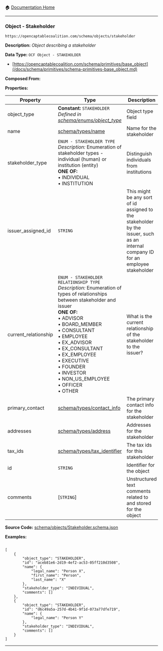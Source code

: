 :house: [Documentation Home](/README.md)

---

### Object - Stakeholder

`https://opencaptablecoalition.com/schema/objects/stakeholder`

**Description:** _Object describing a stakeholder_

**Data Type:** `OCF Object - STAKEHOLDER`

- [https://opencaptablecoalition.com/schema/primitives/base_object](/docs/schema/primitives/schema-primitives-base_object.md)

**Composed From:**

**Properties:**

| Property             | Type                                                                                                                                                                                                                                                                                                                                                                                                                                      | Description                                                                                                                        | Required   |
| -------------------- | ----------------------------------------------------------------------------------------------------------------------------------------------------------------------------------------------------------------------------------------------------------------------------------------------------------------------------------------------------------------------------------------------------------------------------------------- | ---------------------------------------------------------------------------------------------------------------------------------- | ---------- |
| object_type          | **Constant:** `STAKEHOLDER`</br>_Defined in [schema/enums/object_type](/docs/schema/enums/schema-enums-object_type.md)_                                                                                                                                                                                                                                                                                                                   | Object type field                                                                                                                  | `REQUIRED` |
| name                 | [schema/types/name](/docs/schema/types/schema-types-name.md)                                                                                                                                                                                                                                                                                                                                                                              | Name for the stakeholder                                                                                                           | `REQUIRED` |
| stakeholder_type     | `ENUM - STAKEHOLDER TYPE`</br>_Description:_ Enumeration of stakeholder types - individual (human) or institution (entity)</br>**ONE OF:**</br>&bull; INDIVIDUAL</br>&bull; INSTITUTION</br>                                                                                                                                                                                                                                              | Distinguish individuals from institutions                                                                                          | `REQUIRED` |
| issuer_assigned_id   | `STRING`                                                                                                                                                                                                                                                                                                                                                                                                                                  | This might be any sort of id assigned to the stakeholder by the issuer, such as an internal company ID for an employee stakeholder | -          |
| current_relationship | `ENUM - STAKEHOLDER RELATIONSHIP TYPE`</br>_Description:_ Enumeration of types of relationships between stakeholder and issuer</br>**ONE OF:**</br>&bull; ADVISOR</br>&bull; BOARD_MEMBER</br>&bull; CONSULTANT</br>&bull; EMPLOYEE</br>&bull; EX_ADVISOR</br>&bull; EX_CONSULTANT</br>&bull; EX_EMPLOYEE</br>&bull; EXECUTIVE</br>&bull; FOUNDER</br>&bull; INVESTOR</br>&bull; NON_US_EMPLOYEE</br>&bull; OFFICER</br>&bull; OTHER</br> | What is the current relationship of the stakeholder to the issuer?                                                                 | -          |
| primary_contact      | [schema/types/contact_info](/docs/schema/types/schema-types-contact_info.md)                                                                                                                                                                                                                                                                                                                                                              | The primary contact info for the stakeholder                                                                                       | -          |
| addresses            | [schema/types/address](/docs/schema/types/schema-types-address.md)                                                                                                                                                                                                                                                                                                                                                                        | Addresses for the stakeholder                                                                                                      | -          |
| tax_ids              | [schema/types/tax_identifier](/docs/schema/types/schema-types-tax_identifier.md)                                                                                                                                                                                                                                                                                                                                                          | The tax ids for this stakeholder                                                                                                   | -          |
| id                   | `STRING`                                                                                                                                                                                                                                                                                                                                                                                                                                  | Identifier for the object                                                                                                          | `REQUIRED` |
| comments             | [`STRING`]</br>                                                                                                                                                                                                                                                                                                                                                                                                                           | Unstructured text comments related to and stored for the object                                                                    | -          |

**Source Code:** [schema/objects/Stakeholder.schema.json](/schema/objects/Stakeholder.schema.json)

**Examples:**

```

[
    {
        "object_type": "STAKEHOLDER",
        "id": "aceb81e6-2d19-4ef2-ac53-05ff210d3508",
        "name": {
            "legal_name": "Person X",
            "first_name": "Person",
            "last_name": "X"
        },
        "stakeholder_type": "INDIVIDUAL",
        "comments": []
    },
    {
        "object_type": "STAKEHOLDER",
        "id": "d6c49a5a-257d-4b41-9f1d-073a77dfe719",
        "name": {
            "legal_name": "Person Y"
        },
        "stakeholder_type": "INDIVIDUAL",
        "comments": []
    }
]

```

---
